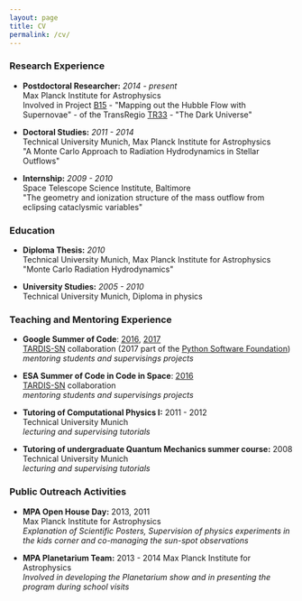 ```yaml
---
layout: page
title: CV
permalink: /cv/
---
```


### Research Experience

  * __Postdoctoral Researcher:__ _2014 - present_  
   Max Planck Institute for Astrophysics  
   Involved in Project [B15][b15] - "Mapping out the Hubble Flow with Supernovae" - of the TransRegio [TR33][tr33] - "The Dark Universe"

  * __Doctoral Studies:__ _2011 - 2014_  
   Technical University Munich, Max Planck Institute for Astrophysics  
  "A Monte Carlo Approach to Radiation Hydrodynamics in Stellar Outflows"

  * __Internship:__ _2009 - 2010_  
   Space Telescope Science Institute, Baltimore  
   "The geometry and ionization structure of the mass outflow from eclipsing cataclysmic variables"

### Education

  * __Diploma Thesis:__ _2010_  
   Technical University Munich, Max Planck Institute for Astrophysics  
   "Monte Carlo Radiation Hydrodynamics"

  * __University Studies:__ _2005 - 2010_  
   Technical University Munich, Diploma in physics  

### Teaching and Mentoring Experience

  * __Google Summer of Code__: [2016][gsoc2016], [2017][gsoc2017]   
    [TARDIS-SN][tardis] collaboration (2017 part of the [Python Software Foundation][psf])  
    _mentoring students and supervisings projects_

  * __ESA Summer of Code in Code in Space__: [2016][socis2016]  
    [TARDIS-SN][tardis] collaboration  
    _mentoring students and supervisings projects_

  * __Tutoring of Computational Physics I:__ 2011 - 2012  
   Technical University Munich  
   _lecturing and supervising tutorials_

  * __Tutoring of undergraduate Quantum Mechanics summer course:__ 2008  
   Technical University Munich  
   _lecturing and supervising tutorials_

### Public Outreach Activities

  * __MPA Open House Day:__ 2013, 2011  
   Max Planck Institute for Astrophysics  
   _Explanation of Scientific Posters, Supervision of physics experiments in the kids corner and co-managing the sun-spot observations_

  * __MPA Planetarium Team:__ 2013 - 2014
  Max Planck Institute for Astrophysics  
  _Involved in developing the Planetarium show and in presenting the program during school visits_


[b15]: http://darkuniverse.uni-hd.de/view/Main/ProjectB15
[tr33]: http://darkuniverse.uni-hd.de/view/Main/WebHome 
[tardis]: https://github.com/tardis-sn/tardis
[psf]: http://python-gsoc.org/2017/#ideas
[gsoc2016]: https://summerofcode.withgoogle.com/archive/2016/organizations/
[gsoc2017]: https://summerofcode.withgoogle.com/organizations/?sp-page=2
[socis2016]: http://www.esa.int/Our_Activities/Space_Engineering_Technology/SOCIS_The_ESA_Summer_of_Code_in_Space

